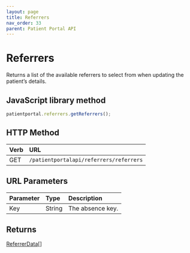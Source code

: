 ```yaml
---
layout: page
title: Referrers
nav_order: 33
parent: Patient Portal API
---
```


# Referrers



Returns a list of the available referrers to select from when updating the patient’s details.

## JavaScript library method

```javascript
patientportal.referrers.getReferrers();
```

## HTTP Method

| Verb | URL                                               |
|:-----|:--------------------------------------------------|
| GET | `/patientportalapi/referrers/referrers` |

## URL Parameters

| Parameter | Type   | Description                                                 |
|:----------|:-------|:------------------------------------------------------------|
| Key | String | The absence key. |

## Returns

[ReferrerData](../objects-and-data-types/referrerdata)[]
